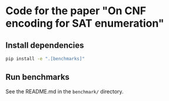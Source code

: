 # Code for the paper "On CNF encoding for SAT enumeration"

##  Install dependencies
```bash
pip install -e ".[benchmarks]"
```

##  Run benchmarks
See the README.md in the `benchmark/` directory.